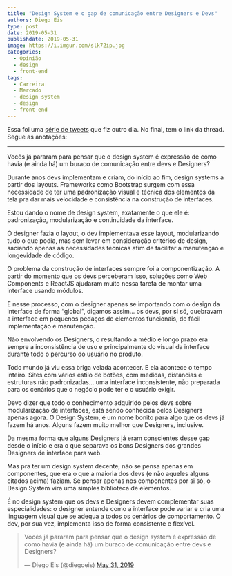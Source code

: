 ```yaml
---
title: "Design System e o gap de comunicação entre Designers e Devs"
authors: Diego Eis
type: post
date: 2019-05-31
publishdate: 2019-05-31
image: https://i.imgur.com/slk72ip.jpg
categories:
  - Opinião
  - design
  - front-end
tags:
  - Carreira
  - Mercado
  - design system
  - design
  - front-end
---
```


Essa foi uma [série de tweets](https://twitter.com/diegoeis/status/1134339782149058560) que fiz outro dia. No final, tem o link da thread. Segue as anotações:

----

Vocês já pararam para pensar que o design system é expressão de como havia (e ainda há) um buraco de comunicação entre devs e Designers?

Durante anos devs implementam e criam, do início ao fim, design systems a partir dos layouts. Frameworks como Bootstrap surgem com essa necessidade de ter uma padronização visual e técnica dos elementos da tela pra dar mais velocidade e consistência na construção de interfaces.

Estou dando o nome de design system, exatamente o que ele é: padronização, modularização e continuidade da interface.

O designer fazia o layout, o dev implementava esse layout, modularizando tudo o que podia, mas sem levar em consideração critérios de design, saciando apenas as necessidades técnicas afim de facilitar a manutenção e longevidade de código.

O problema da construção de interfaces sempre foi a componentização. A partir do momento que os devs perceberam isso, soluções como Web Components e ReactJS ajudaram muito nessa tarefa de montar uma interface usando módulos.

E nesse processo, com o designer apenas se importando com o design da interface de forma “global”, digamos assim... os devs, por si só, quebravam a interface em pequenos pedaços de elementos funcionais, de fácil implementação e manutenção.

Não envolvendo os Designers, o resultando a médio e longo prazo era sempre a inconsistência de uso e principalmente do visual da interface durante todo o percurso do usuário no produto.

Todo mundo já viu essa briga velada acontecer. E ela acontece o tempo inteiro. Sites com vários estilo de botões, com medidas, distâncias e estruturas não padronizadas... uma interface inconsistente, não preparada para os cenários que o negócio pode ter e o usuário exigir.

Devo dizer que todo o conhecimento adquirido pelos devs sobre modularização de interfaces, está sendo conhecida pelos Designers apenas agora. O Design System, é um nome bonito para algo que os devs já fazem há anos. Alguns fazem muito melhor que Designers, inclusive.

Da mesma forma que alguns Designers já eram conscientes desse gap desde o início e era o que separava os bons Designers dos grandes Designers de interface para web.

Mas pra ter um design system decente, não se pensa apenas em componentes, que era o que a maioria dos devs (e não aqueles alguns citados acima) faziam. Se pensar apenas nos componentes por si só, o Design System vira uma simples biblioteca de elementos.

É no design system que os devs e Designers devem complementar suas especialidades: o designer entende como a interface pode variar e cria uma linguagem visual que se adequa a todos os cenários de comportamento. O dev, por sua vez, implementa isso de forma consistente e flexível.

<blockquote class="twitter-tweet"><p lang="pt" dir="ltr">Vocês já pararam para pensar que o design system é expressão de como havia (e ainda há) um buraco de comunicação entre devs e Designers?</p>&mdash; Diego Eis (@diegoeis) <a href="https://twitter.com/diegoeis/status/1134339782149058560?ref_src=twsrc%5Etfw">May 31, 2019</a></blockquote> <script async src="https://platform.twitter.com/widgets.js" charset="utf-8"></script>